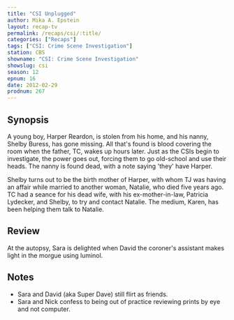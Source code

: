 ```yaml
---
title: "CSI Unplugged"
author: Mika A. Epstein
layout: recap-tv
permalink: /recaps/csi/:title/
categories: ["Recaps"]
tags: ["CSI: Crime Scene Investigation"]
station: CBS
showname: "CSI: Crime Scene Investigation"
showslug: csi
season: 12  
epnum: 16  
date: 2012-02-29
prodnum: 267  
---
```


## Synopsis

A young boy, Harper Reardon, is stolen from his home, and his nanny, Shelby Buress, has gone missing. All that's found is blood covering the room when the father, TC, wakes up hours later. Just as the CSIs begin to investigate, the power goes out, forcing them to go old-school and use their heads. The nanny is found dead, with a note saying 'they' have Harper.

Shelby turns out to be the birth mother of Harper, with whom TJ was having an affair while married to another woman, Natalie, who died five years ago. TC had a seance for his dead wife, with his ex-mother-in-law, Patricia Lydecker, and Shelby, to try and contact Natalie. The medium, Karen, has been helping them talk to Natalie.

## Review

At the autopsy, Sara is delighted when David the coroner's assistant makes light in the morgue using luminol.

## Notes

* Sara and David (aka Super Dave) still flirt as friends.  
* Sara and Nick confess to being out of practice reviewing prints by eye and not computer.
